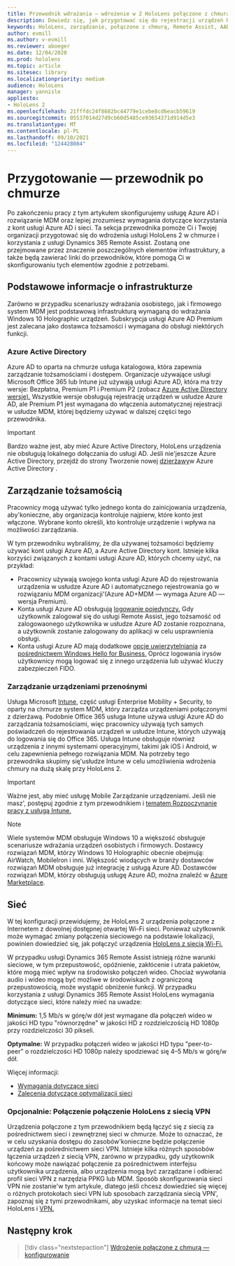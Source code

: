 ```yaml
---
title: Przewodnik wdrażania — wdrożenie w 2 HoloLens połączone z chmurą na dużą skalę za pomocą usługi Remote Assist — przygotowanie
description: Dowiedz się, jak przygotować się do rejestracji urządzeń HoloLens za pośrednictwem sieci połączonej z chmurą przy użyciu usługi Azure Active Directory i zarządzania tożsamościami.
keywords: HoloLens, zarządzanie, połączone z chmurą, Remote Assist, AAD, Azure AD, MDM, Mobile Zarządzanie urządzeniami
author: evmill
ms.author: v-evmill
ms.reviewer: aboeger
ms.date: 12/04/2020
ms.prod: hololens
ms.topic: article
ms.sitesec: library
ms.localizationpriority: medium
audience: HoloLens
manager: yannisle
appliesto:
- HoloLens 2
ms.openlocfilehash: 21fffdc24f8682bc44779e1cebe8cd6eacb59619
ms.sourcegitcommit: 05537014d27d9cb60d5485ce93654371d914d5e3
ms.translationtype: MT
ms.contentlocale: pl-PL
ms.lasthandoff: 09/10/2021
ms.locfileid: "124428084"
---
```

# <a name="prepare---cloud-connected-guide"></a>Przygotowanie — przewodnik po chmurze

Po zakończeniu pracy z tym artykułem skonfigurujemy usługę Azure AD i rozwiązanie MDM oraz lepiej zrozumiesz wymagania dotyczące korzystania z kont usługi Azure AD i sieci. Ta sekcja przewodnika pomoże Ci i Twojej organizacji przygotować się do wdrożenia usługi HoloLens 2 w chmurze i korzystania z usługi Dynamics 365 Remote Assist. Zostaną one przejmowane przez znaczenie poszczególnych elementów infrastruktury, a także będą zawierać linki do przewodników, które pomogą Ci w skonfigurowaniu tych elementów zgodnie z potrzebami.

## <a name="infrastructure-essentials"></a>Podstawowe informacje o infrastrukturze

Zarówno w przypadku scenariuszy wdrażania osobistego, jak i firmowego system MDM jest podstawową infrastrukturą wymaganą do wdrażania Windows 10 Holographic urządzeń. Subskrypcja usługi Azure AD Premium jest zalecana jako dostawca tożsamości i wymagana do obsługi niektórych funkcji.

### <a name="azure-active-directory"></a>Azure Active Directory

Azure AD to oparta na chmurze usługa katalogowa, która zapewnia zarządzanie tożsamościami i dostępem. Organizacje używające usługi Microsoft Office 365 lub Intune już używają usługi Azure AD, która ma trzy wersje: Bezpłatna, Premium P1 i Premium P2 (zobacz [Azure Active Directory wersje).](https://azure.microsoft.com/documentation/articles/active-directory-editions) Wszystkie wersje obsługują rejestrację urządzeń w usłudze Azure AD, ale Premium P1 jest wymagana do włączenia automatycznej rejestracji w usłudze MDM, której będziemy używać w dalszej części tego przewodnika.

> [!IMPORTANT]
> Bardzo ważne jest, aby mieć Azure Active Directory, HoloLens urządzenia nie obsługują lokalnego dołączania do usługi AD. Jeśli nie&#39;jeszcze Azure Active Directory, przejdź do strony Tworzenie nowej [dzierżawy](/azure/active-directory/fundamentals/active-directory-access-create-new-tenant)w Azure Active Directory .

## <a name="identity-management"></a>Zarządzanie tożsamością

Pracownicy mogą używać tylko jednego konta do zainicjowania urządzenia, aby&#39;konieczne, aby organizacja kontroluje najpierw, które konto jest włączone. Wybrane konto określi, kto kontroluje urządzenie i wpływa na możliwości zarządzania.

W tym przewodniku wybraliśmy, że dla używanej tożsamości będziemy używać kont usługi Azure AD, a Azure Active Directory kont. [](/hololens/hololens-identity) Istnieje kilka korzyści związanych z kontami usługi Azure AD, których chcemy użyć, na przykład:

- Pracownicy używają swojego konta usługi Azure AD do rejestrowania urządzenia w usłudze Azure AD i automatycznego rejestrowania go w rozwiązaniu MDM organizacji&#39;(Azure AD+MDM — wymaga Azure AD — wersja Premium).
- Konta usługi Azure AD obsługują [logowanie pojedynczy.](/azure/active-directory/manage-apps/what-is-single-sign-on) Gdy użytkownik zalogował się do usługi Remote Assist, jego tożsamość od zalogowaonego użytkownika w usłudze Azure AD zostanie rozpoznana, a użytkownik zostanie zalogowany do aplikacji w celu usprawnienia obsługi.
- Konta usługi Azure AD mają dodatkowe [opcje uwierzytelniania](/hololens/hololens-identity) za [pośrednictwem Windows Hello for Business.](/windows/security/identity-protection/hello-for-business/hello-identity-verification) Oprócz logowania irysów użytkownicy mogą logować się z innego urządzenia lub używać kluczy zabezpieczeń FIDO.

### <a name="mobile-device-management"></a>Zarządzanie urządzeniami przenośnymi

Usługa Microsoft [Intune](/mem/intune/fundamentals/what-is-intune), część usługi Enterprise Mobility + Security, to oparty na chmurze system MDM, który zarządza urządzeniami połączonymi z dzierżawą. Podobnie Office 365 usługa Intune używa usługi Azure AD do zarządzania tożsamościami, więc pracownicy używają tych samych poświadczeń do rejestrowania urządzeń w usłudze Intune, których używają do logowania się do Office 365. Usługa Intune obsługuje również urządzenia z innymi systemami operacyjnymi, takimi jak iOS i Android, w celu zapewnienia pełnego rozwiązania MDM. Na potrzeby tego przewodnika skupimy się&#39;usłudze Intune w celu umożliwienia wdrożenia chmury na dużą skalę przy HoloLens 2.

> [!IMPORTANT]
> Ważne jest, aby mieć usługę Mobile Zarządzanie urządzeniami. Jeśli nie masz&#39;, postępuj zgodnie z tym przewodnikiem i [tematem Rozpoczynanie pracy z usługą Intune.](/mem/intune/fundamentals/free-trial-sign-up)

> [!NOTE]
> Wiele systemów MDM obsługuje Windows 10 a większość obsługuje scenariusze wdrażania urządzeń osobistych i firmowych. Dostawcy rozwiązań MDM, którzy Windows 10 Holographic obecnie obejmują: AirWatch, MobileIron i inni. Większość wiodących w branży dostawców rozwiązań MDM obsługuje już integrację z usługą Azure AD. Dostawców rozwiązań MDM, którzy obsługują usługę Azure AD, można znaleźć w [Azure Marketplace](https://azure.microsoft.com/marketplace/).

## <a name="network"></a>Sieć

W tej konfiguracji przewidujemy, że HoloLens 2 urządzenia połączone z Internetem z dowolnej dostępnej otwartej Wi-Fi sieci. Ponieważ użytkownik może wymagać zmiany połączenia sieciowego na podstawie lokalizacji, powinien dowiedzieć się, jak połączyć urządzenia [HoloLens z siecią Wi-Fi.](/hololens/hololens-network)

W przypadku usługi Dynamics 365 Remote Assist istnieją różne warunki sieciowe, w tym przepustowość, opóźnienie, zakłócenie i utrata pakietów, które mogą mieć wpływ na środowisko połączeń wideo. Chociaż wywołania audio i wideo mogą być możliwe w środowiskach z ograniczoną przepustowością, może wystąpić obniżenie funkcji. W przypadku korzystania z usługi Dynamics 365 Remote Assist HoloLens wymagania dotyczące sieci, które należy mieć na uwadze:

**Minimum:** 1,5 Mb/s w górę/w dół jest wymagane dla połączeń wideo w jakości HD typu "równorzędne" w jakości HD z rozdzielczością HD 1080p przy rozdzielczości 30 pikseli.

**Optymalne:** W przypadku połączeń wideo w jakości HD typu "peer-to-peer" o rozdzielczości HD 1080p należy spodziewać się 4–5 Mb/s w górę/w dół.

Więcej informacji:

- [Wymagania dotyczące sieci](/dynamics365/mixed-reality/remote-assist/requirements#network-requirements)
- [Zalecenia dotyczące optymalizacji sieci](/dynamics365/mixed-reality/remote-assist/requirements#dynamics-365-remote-assist-hololens)

### <a name="optional-connect-your-hololens-to-vpn"></a>Opcjonalnie: Połączenie połączenie HoloLens z siecią VPN

Urządzenia połączone z tym przewodnikiem będą łączyć się z siecią za pośrednictwem sieci i zewnętrznej sieci w chmurze. Może to oznaczać, że w celu uzyskania dostępu do zasobów&#39;konieczne będzie połączenie urządzeń za pośrednictwem sieci VPN. Istnieje kilka różnych sposobów łączenia urządzeń z siecią VPN, zarówno w przypadku, gdy użytkownik końcowy może nawiązać połączenie za pośrednictwem interfejsu użytkownika urządzenia, albo urządzenia mogą być zarządzane i odbierać profil sieci VPN z narzędzia PPKG lub MDM. Sposób skonfigurowania sieci VPN nie zostanie&#39;w tym artykule, dlatego jeśli chcesz dowiedzieć się więcej o różnych protokołach sieci VPN lub sposobach zarządzania siecią VPN&#39;, zapoznaj się z tymi przewodnikami, aby uzyskać informacje na temat sieci HoloLens i [VPN.](/hololens/hololens-network#vpn)

## <a name="next-step"></a>Następny krok

> [!div class="nextstepaction"]
> [Wdrożenie połączone z chmurą — konfigurowanie](hololens2-cloud-connected-configure.md)
